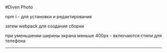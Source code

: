 ﻿#Diven Photo

npm i - для установки и редактирования

затем webpack для создания сборки


при уменьшении ширины экрана меньше 400px - включаются стили для телефона


 

***

